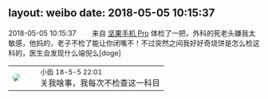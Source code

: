 layout: weibo
date: 2018-05-05 10:15:37
---
<meta name="referrer" content="no-referrer" />

2018-05-05 10:15:37  &nbsp;&nbsp;&nbsp;&nbsp;&nbsp;&nbsp; 来自 <a href="http://app.weibo.com/t/feed/Z4AgP" rel="nofollow">坚果手机 Pro</a>
体检了一把，外科的死老头嫌我太敏感，他妈的，老子不检了能让你闭嘴不！不过突然之间我好好奇烧饼是怎么检这科的，医生会发现什么端倪么[doge] ​​​

<table style="width: 100%;">
  <tr>
    <td style="width: 40px;"><img style="border-radius:50%" src="https://tva3.sinaimg.cn/crop.0.0.480.480.50/4d4bc111jw8ejj3t36gwaj20dc0dc769.jpg?KID=imgbed,tva&Expires=1624463471&ssig=niRW8su5hJ"></td>
    <td colspan="2"><small>小齿 18-5-5 22:01</small><br/>关我啥事，我每次不检查这一科目</td>
  </tr>
</table>
